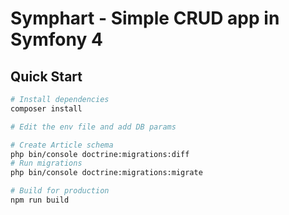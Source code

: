 # Symphart - Simple CRUD app in Symfony 4

## Quick Start

``` bash
# Install dependencies
composer install

# Edit the env file and add DB params

# Create Article schema
php bin/console doctrine:migrations:diff
# Run migrations
php bin/console doctrine:migrations:migrate

# Build for production
npm run build
```
